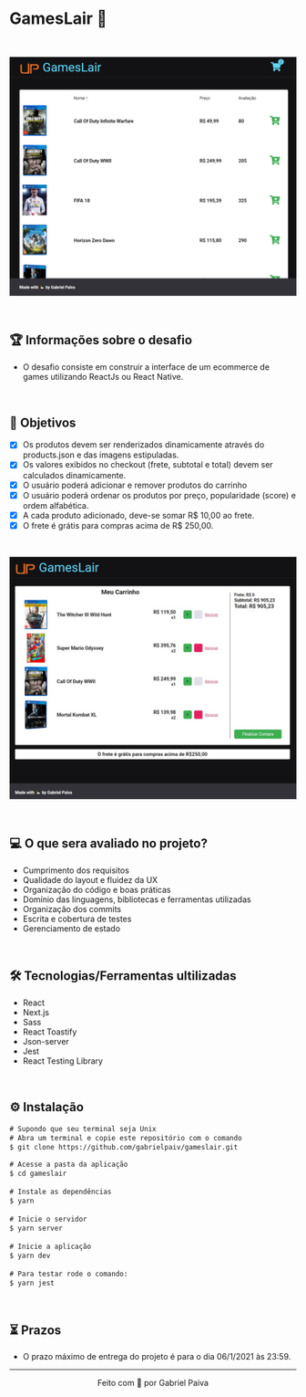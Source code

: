 # GamesLair 🐉

&nbsp;

<img src="https://raw.githubusercontent.com/gabrielpaiv/gabrielpaiv/main/.github/images/Projects/GamesLair-home-example.jpg" alt="Home"/>

&nbsp;

## 🏆 Informações sobre o desafio

- O desafio consiste em construir a interface de um ecommerce de games utilizando ReactJs ou React Native.

&nbsp;

## 🏁 Objetivos

- [x] Os produtos devem ser renderizados dinamicamente através do products.json e das imagens estipuladas.
- [x] Os valores exibidos no checkout (frete, subtotal e total) devem ser calculados dinamicamente.
- [x] O usuário poderá adicionar e remover produtos do carrinho
- [x] O usuário poderá ordenar os produtos por preço, popularidade (score) e ordem alfabética.
- [x] A cada produto adicionado, deve-se somar R$ 10,00 ao frete.
- [x] O frete é grátis para compras acima de R$ 250,00.

&nbsp;

<img src="https://raw.githubusercontent.com/gabrielpaiv/gabrielpaiv/main/.github/images/Projects/GamesLair-cart-example.jpg" alt="Cart"/>

&nbsp;

## 💻 O que sera avaliado no projeto?

- Cumprimento dos requisitos
- Qualidade do layout e fluidez da UX
- Organização do código e boas práticas
- Domínio das linguagens, bibliotecas e ferramentas utilizadas
- Organização dos commits
- Escrita e cobertura de testes
- Gerenciamento de estado

&nbsp;

## 🛠️ Tecnologias/Ferramentas ultilizadas

- React
- Next.js
- Sass
- React Toastify
- Json-server
- Jest
- React Testing Library

&nbsp;

## ⚙️ Instalação

```
# Supondo que seu terminal seja Unix
# Abra um terminal e copie este repositório com o comando
$ git clone https://github.com/gabrielpaiv/gameslair.git
```

```
# Acesse a pasta da aplicação
$ cd gameslair

# Instale as dependências
$ yarn

# Inicie o servidor
$ yarn server

# Inicie a aplicação
$ yarn dev

# Para testar rode o comando:
$ yarn jest

```

&nbsp;

## ⏳ Prazos

- O prazo máximo de entrega do projeto é para o dia 06/1/2021 às 23:59.

---

<p align="center">Feito com 🦆 por Gabriel Paiva</p>
